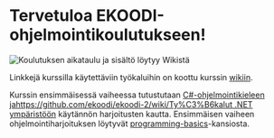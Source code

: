 # Tervetuloa EKOODI-ohjelmointikoulutukseen!

![Koulutuksen aikataulu ja sisältö löytyy Wikistä](https://github.com/ekoodi/ekoodi-2/wiki/Ty%C3%B6kalut)

Linkkejä kurssilla käytettäviin työkaluihin on koottu kurssin [wikiin](https://github.com/ekoodi/ekoodi-2/wiki/Ty%C3%B6kalut). 

Kurssin ensimmäisessä vaiheessa tutustutaan [C#-ohjelmointikieleen jahttps://github.com/ekoodi/ekoodi-2/wiki/Ty%C3%B6kalut .NET ympäristöön](https://www.microsoft.com/net/) käytännön harjoitusten kautta. Ensimmäisen vaiheen ohjelmointiharjoituksen löytyvät [programming-basics](https://github.com/ekoodi/ekoodi-2/tree/master/programming-basics)-kansiosta.
